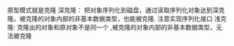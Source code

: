 原型模式就是克隆
深克隆： 把对象序列化到磁盘，通过读取序列化对象达到深克隆。被克隆的对象内部的非基本数据类型，也能被克隆. 注意实现序列化接口
浅克隆: 克隆出的对象和原对象不是同一个 ,被克隆的对象内部的非基本数据类型，无法被克隆